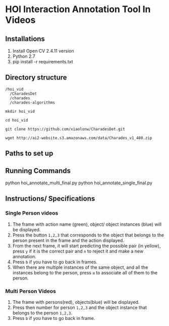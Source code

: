# HOI Interaction Annotation Tool In Videos
## Installations

1. Install Open CV 2.4.11 version
2. Python 2.7
3. pip install -r requirements.txt


## Directory structure

```
/hoi_vid
  /CharadesDet
  /charades
  /charades-algorithms
```

`mkdir hoi_vid`

`cd hoi_vid`

`git clone https://github.com/xiaolonw/CharadesDet.git`

`wget http://ai2-website.s3.amazonaws.com/data/Charades_v1_480.zip`

## Paths to set up

## Running Commands
python hoi_annotate_multi_final.py
python  hoi_annotate_single_final.py

## Instructions/ Specifications
### Single Person videos
1. The frame with action name (green), object/ object instances (blue) will be displayed.
2. Press the button `1,2,3` that corresponds to the object that belongs to the person present in the frame and the action displayed.
3. From the next frame, it will start predicting the possible pair (in yellow), press `y` if it is the correct pair and  `n` to reject it and make a new annotation.
4. Press `b` if you have to go back in frames.
5. When there are multiple instances of the same object, and all the instances belong to the person, press `a` to associate all of them to the person.



### Multi Person Videos
1. The frame with persons(red), objects(blue) will be displayed.
2. Press then number for person `1,2,3` and the object instance that belongs to the person `1,2,3`.
3. Press `b` if you have to go back in frame.
